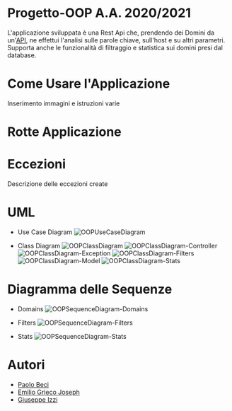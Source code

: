 # Progetto-OOP A.A. 2020/2021
L'applicazione sviluppata è una Rest Api che, prendendo dei Domini da un'[API](https://api.domainsdb.info/v1/), ne effettui l'analisi sulle parole chiave, sull'host e su altri parametri. Supporta anche le funzionalità di filtraggio e statistica sui domini presi dal database.

# Come Usare l'Applicazione
Inserimento immagini e istruzioni varie

# Rotte Applicazione

# Eccezioni
Descrizione delle eccezioni create 

# UML
- Use Case Diagram
    ![OOPUseCaseDiagram](https://user-images.githubusercontent.com/71789321/102722973-246db880-4305-11eb-8a3c-f29db64780ec.PNG)

- Class Diagram
    ![OOPClassDiagram](https://user-images.githubusercontent.com/71789321/102722996-4bc48580-4305-11eb-9372-71790f4426d8.PNG)
    ![OOPClassDiagram-Controller](https://user-images.githubusercontent.com/71789321/102723003-5c74fb80-4305-11eb-8ca8-9a9a30a1ccb7.PNG)
    ![OOPClassDiagram-Exception](https://user-images.githubusercontent.com/71789321/102723004-5e3ebf00-4305-11eb-9692-e81fb8a83736.PNG)
    ![OOPClassDiagram-Filters](https://user-images.githubusercontent.com/71789321/102723006-60088280-4305-11eb-9fd2-c47d35c70a43.PNG)
    ![OOPClassDiagram-Model](https://user-images.githubusercontent.com/71789321/102723008-6139af80-4305-11eb-9f81-af559aa19e50.PNG)
    ![OOPClassDiagram-Stats](https://user-images.githubusercontent.com/71789321/102723009-63037300-4305-11eb-9de7-37727658c841.PNG)

# Diagramma delle Sequenze
- Domains
  ![OOPSequenceDiagram-Domains](https://user-images.githubusercontent.com/71789321/102723023-7d3d5100-4305-11eb-85f3-1cbbdb126771.PNG)
  
- Filters
  ![OOPSequenceDiagram-Filters](https://user-images.githubusercontent.com/71789321/102723025-7e6e7e00-4305-11eb-8fac-76e4f675dc7e.PNG)
  
- Stats
  ![OOPSequenceDiagram-Stats](https://user-images.githubusercontent.com/71789321/102723028-7f9fab00-4305-11eb-90a6-03edb3db9fa9.PNG)

  
# Autori
- [Paolo Beci](https://github.com/Paolo-Beci)
- [Emilio Grieco Joseph](https://github.com/emi-2205)
- [Giuseppe Izzi](https://github.com/IzziGiuseppe)
